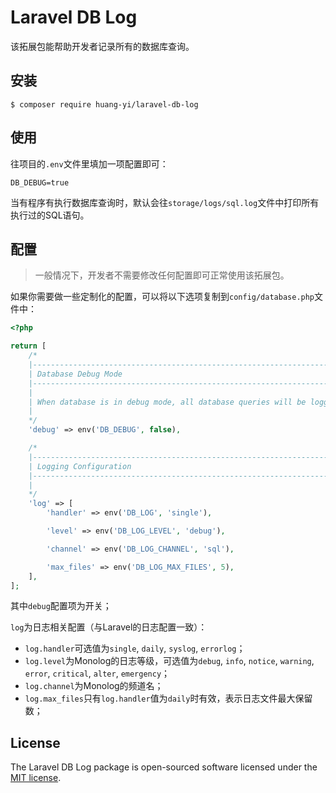 # Laravel DB Log

该拓展包能帮助开发者记录所有的数据库查询。

## 安装

```shell
$ composer require huang-yi/laravel-db-log
```

## 使用

往项目的`.env`文件里填加一项配置即可：

```
DB_DEBUG=true
```

当有程序有执行数据库查询时，默认会往`storage/logs/sql.log`文件中打印所有执行过的SQL语句。

## 配置

> 一般情况下，开发者不需要修改任何配置即可正常使用该拓展包。

如果你需要做一些定制化的配置，可以将以下选项复制到`config/database.php`文件中：

```php
<?php

return [
    /*
    |--------------------------------------------------------------------------
    | Database Debug Mode
    |--------------------------------------------------------------------------
    |
    | When database is in debug mode, all database queries will be logged.
    |
    */
    'debug' => env('DB_DEBUG', false),

    /*
    |--------------------------------------------------------------------------
    | Logging Configuration
    |--------------------------------------------------------------------------
    |
    */
    'log' => [
        'handler' => env('DB_LOG', 'single'),

        'level' => env('DB_LOG_LEVEL', 'debug'),

        'channel' => env('DB_LOG_CHANNEL', 'sql'),

        'max_files' => env('DB_LOG_MAX_FILES', 5),
    ],
];
```

其中`debug`配置项为开关；

`log`为日志相关配置（与Laravel的日志配置一致）：
- `log.handler`可选值为`single`, `daily`, `syslog`, `errorlog`；
- `log.level`为Monolog的日志等级，可选值为`debug`, `info`, `notice`, `warning`, `error`, `critical`, `alter`, `emergency`；
- `log.channel`为Monolog的频道名；
- `log.max_files`只有`log.handler`值为`daily`时有效，表示日志文件最大保留数；

## License

The Laravel DB Log package is open-sourced software licensed under the [MIT license](http://opensource.org/licenses/MIT).
